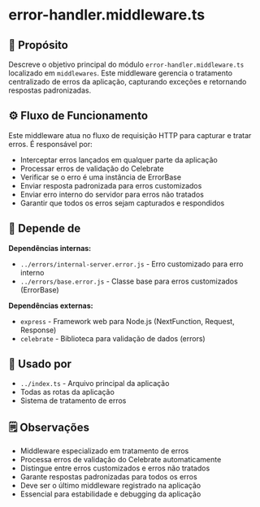 # error-handler.middleware.ts

## 📘 Propósito
Descreve o objetivo principal do módulo `error-handler.middleware.ts` localizado em `middlewares`. Este middleware gerencia o tratamento centralizado de erros da aplicação, capturando exceções e retornando respostas padronizadas.

## ⚙️ Fluxo de Funcionamento
Este middleware atua no fluxo de requisição HTTP para capturar e tratar erros. É responsável por:
- Interceptar erros lançados em qualquer parte da aplicação
- Processar erros de validação do Celebrate
- Verificar se o erro é uma instância de ErrorBase
- Enviar resposta padronizada para erros customizados
- Enviar erro interno do servidor para erros não tratados
- Garantir que todos os erros sejam capturados e respondidos

## 🔗 Depende de
**Dependências internas:**
- `../errors/internal-server.error.js` - Erro customizado para erro interno
- `../errors/base.error.js` - Classe base para erros customizados (ErrorBase)

**Dependências externas:**
- `express` - Framework web para Node.js (NextFunction, Request, Response)
- `celebrate` - Biblioteca para validação de dados (errors)

## 🧩 Usado por
- `../index.ts` - Arquivo principal da aplicação
- Todas as rotas da aplicação
- Sistema de tratamento de erros

## 🗒️ Observações
- Middleware especializado em tratamento de erros
- Processa erros de validação do Celebrate automaticamente
- Distingue entre erros customizados e erros não tratados
- Garante respostas padronizadas para todos os erros
- Deve ser o último middleware registrado na aplicação
- Essencial para estabilidade e debugging da aplicação
